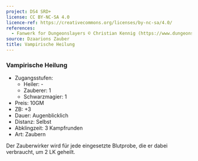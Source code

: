```yaml
---
project: DS4 SRD+
license: CC BY-NC-SA 4.0
licence-ref: https://creativecommons.org/licenses/by-nc-sa/4.0/
references: 
  - Fanwerk for Dungeonslayers © Christian Kennig (https://www.dungeonslayers.net/)
source: Dzaarions Zauber
title: Vampirische Heilung
---
```


### Vampirische Heilung

- Zugangsstufen:
  - Heiler: -
  - Zauberer: 1
  - Schwarzmagier: 1
- Preis: 10GM
- ZB: +3
- Dauer: Augenblicklich
- Distanz: Selbst
- Abklingzeit: 3 Kampfrunden
- Art: Zaubern

Der Zauberwirker wird für jede eingesetzte Blutprobe, die er dabei verbraucht, um 2 LK geheilt.

